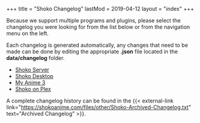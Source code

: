 +++
title = "Shoko Changelog"
lastMod = 2019-04-12
layout = "index"
+++

Because we support multiple programs and plugins, please select the changelog you were looking for from the list below or from the navigation menu on the left. 

Each changelog is generated automatically, any changes that need to be made can be done by editing the appropriate **.json** file located in the **data/changelog** folder. 

- [Shoko Server](server)
- [Shoko Desktop](desktop)
- [My Anime 3](myanime3)
- [Shoko on Plex](shokoplex)

A complete changelog history can be found in the {{< external-link link="https://shokoanime.com/files/other/Shoko-Archived-Changelog.txt" text="Archived Changelog" >}}.
